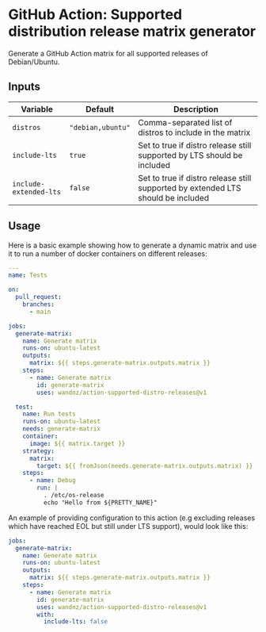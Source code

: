 # GitHub Action: Supported distribution release matrix generator

Generate a GitHub Action matrix for all supported releases of Debian/Ubuntu.

## Inputs

| Variable               | Default           | Description |
| ---------------------- | ----------------- | ----------- |
| `distros`              | `"debian,ubuntu"` | Comma-separated list of distros to include in the matrix |
| `include-lts`          | `true`            | Set to true if distro release still supported by LTS should be included |
| `include-extended-lts` | `false`           | Set to true if distro release still supported by extended LTS should be included |

## Usage

Here is a basic example showing how to generate a dynamic matrix and use it to run a number of docker containers on different releases:

```yaml
---
name: Tests

on:
  pull_request:
    branches:
      - main

jobs:
  generate-matrix:
    name: Generate matrix
    runs-on: ubuntu-latest
    outputs:
      matrix: ${{ steps.generate-matrix.outputs.matrix }}
    steps:
      - name: Generate matrix
        id: generate-matrix
        uses: wandnz/action-supported-distro-releases@v1

  test:
    name: Run tests
    runs-on: ubuntu-latest
    needs: generate-matrix
    container:
      image: ${{ matrix.target }}
    strategy:
      matrix:
        target: ${{ fromJson(needs.generate-matrix.outputs.matrix) }}
    steps:
      - name: Debug
        run: |
          . /etc/os-release
          echo "Hello from ${PRETTY_NAME}"
```

An example of providing configuration to this action (e.g excluding releases which have reached EOL but still under LTS support), would look like this:

```yaml
jobs:
  generate-matrix:
    name: Generate matrix
    runs-on: ubuntu-latest
    outputs:
      matrix: ${{ steps.generate-matrix.outputs.matrix }}
    steps:
      - name: Generate matrix
        id: generate-matrix
        uses: wandnz/action-supported-distro-releases@v1
        with:
          include-lts: false
```
